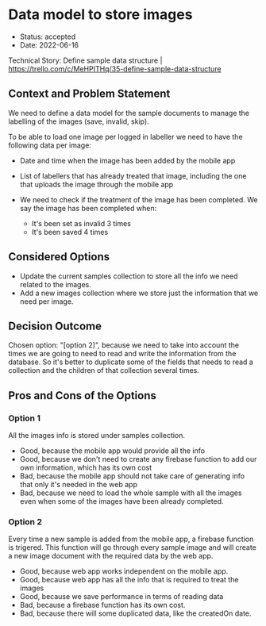 # Data model to store images

* Status: accepted
* Date: 2022-06-16

Technical Story: Define sample data structure | https://trello.com/c/MeHPITHq/35-define-sample-data-structure

## Context and Problem Statement

We need to define a data model for the sample documents to manage the labelling of the images (save, invalid, skip).

To be able to load one image per logged in labeller we need to have the following data per image:

* Date and time when the image has been added by the mobile app
* List of labellers that has already treated that image, including the one that uploads the image through the mobile app
* We need to check if the treatment of the image has been completed. We say the image has been completed when:

    * It's been set as invalid 3 times
    * It's been saved 4 times 

## Considered Options

* Update the current samples collection to store all the info we need related to the images. 
* Add a new images collection where we store just the information that we need per image. 

## Decision Outcome

Chosen option: "[option 2]", because we need to take into account the times we are going to need to read and write the information from the database. So it's better to duplicate some of the fields that needs to read a collection and the children of that collection several times.   

## Pros and Cons of the Options

### Option 1

All the images info is stored under samples collection. 

* Good, because the mobile app would provide all the info
* Good, because we don't need to create any firebase function to add our own information, which has its own cost
* Bad, because the mobile app should not take care of generating info that only it's needed in the web app
* Bad, because we need to load the whole sample with all the images even when some of the images have been already completed.  

### Option 2

Every time a new sample is added from the mobile app, a firebase function is trigered. This function will go through every sample image and will create a new image document with the required data by the web app. 

* Good, because web app works independent on the mobile app.
* Good, because web app has all the info that is required to treat the images
* Good, because we save performance in terms of reading data
* Bad, because a firebase function has its own cost. 
* Bad, because there will some duplicated data, like the createdOn date.

